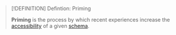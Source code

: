 >[!DEFINITION] Defintion: Priming
>
>**Priming** is the process by which recent experiences increase the [accessibility](Accessibility.md) of a given [schema](Schema.md).
>